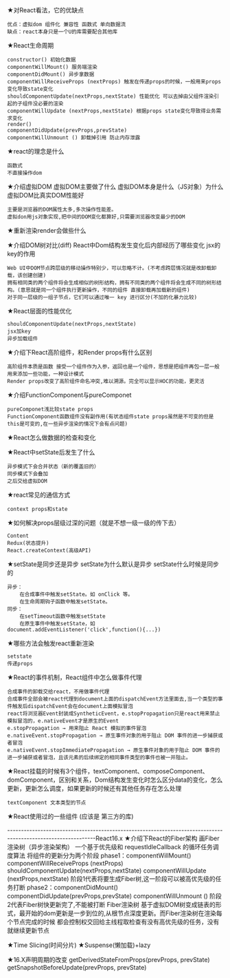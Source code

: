 ★对React看法，它的优缺点

    优点：虚拟dom 组件化 兼容性 函数式 单向数据流
    缺点：react本身只是一个U的库需要配合其他库
    
★React生命周期

    constructor() 初始化数据
    componentWillMount() 服务端渲染
    componentDidMount() 异步拿数据
    componentWillReceiveProps (nextProps) 触发在传递props的时候，一般用来props变化导致state变化 
    shouldComponentUpdate(nextProps,nextState) 性能优化 可以去掉由父组件渲染引起的子组件没必要的渲染
    componentWillUpdate (nextProps,nextState) 根据props state变化导致得业务需求变化
    render()
    componentDidUpdate(prevProps,prevState)
    componentWillUnmount () 卸载掉引用 防止内存泄露

★react的理念是什么

    函数式
    不直接操作dom

★介绍虚拟DOM 虚拟DOM主要做了什么 虚拟DOM本身是什么（JS对象）为什么虚拟DOM比真实DOM性能好

    主要是浏览器的DOM属性太多,多次操作性能差。
    虚拟don用js对象实现,把中间的DOM变化都算好,只需要浏览器改变最少的DOM

★重新渲染render会做些什么

★介绍DOM树对比(diff) React中Dom结构发生变化后内部经历了哪些变化 jsx的key的作用

    Web UI中DOM节点跨层级的移动操作特别少，可以忽略不计。(不考虑跨层情况就是改卸载卸载，该创建创建)
    拥有相同类的两个组件将会生成相似的树形结构，拥有不同类的两个组件将会生成不同的树形结构。(意思就是同一个组件执行更新操作，不同的组件 直接卸载再加载新的组件)
    对于同一层级的一组子节点，它们可以通过唯一 key 进行区分(不加的化暴力比较)

★React层面的性能优化

    shouldComponentUpdate(nextProps,nextState)
    jsx加key
    异步加载组件

★介绍下React高阶组件，和Render props有什么区别

    高阶组件本质是函数 接受一个组件作为入参，返回也是一个组件，思想是把组件再包一层一般用来添加一些功能，一种设计模式
    Render props改变了高阶组件命名冲突,难以溯源。完全可以显示HOC的功能，更灵活

★介绍FunctionComponent与pureComponet

    pureComponet浅比较state props
    FunctionComponent函数组件没有副作用(有状态组件state props虽然是不可变的但是this是可变的,在一些异步渲染的情况下会有点问题)

★React怎么做数据的检查和变化

★React中setState后发生了什么

    异步模式下会合并状态（新的覆盖旧的）
    同步模式下会叠加
    之后交给虚拟DOM

★react常见的通信方式

    context props和state

★如何解决props层级过深的问题（就是不想一级一级的传下去）

    Content
    Redux(状态提升)
    React.createContext(高级API)

★setState是同步还是异步 setState为什么默认是异步 setState什么时候是同步的

    异步：
        在合成事件中触发setState。如 onClick 等。
        在生命周期钩子函数中触发setState。
    同步：
        在setTimeout函数中触发setState
        在原生事件中触发setState，如document.addEventListener('click',function(){...})

★哪些方法会触发react重新渲染

    setstate
    传递props

★React的事件机制，React组件中怎么做事件代理

    合成事件的卸载交给react，不用做事件代理
    合成事件全部会被react代理到document上面的dispatchEvent方法里面去,当一个类型的事件触发后dispatchEvent会在document上面模拟冒泡
    react将浏览器Event封装成SyntheticEvent，e.stopPropagation只是react用来禁止模拟冒泡的，e.nativeEvent才是原生的Event
    e.stopPropagation → 用来阻止 React 模拟的事件冒泡
    e.nativeEvent.stopPropagation → 原生事件对象的用于阻止 DOM 事件的进一步捕获或者冒泡
    e.nativeEvent.stopImmediatePropagation → 原生事件对象的用于阻止 DOM 事件的进一步捕获或者冒泡，且该元素的后续绑定的相同事件类型的事件也被一并阻止。

★React挂载的时候有3个组件，textComponent、composeComponent、domComponent，区别和关系，Dom结构发生变化时怎么区分data的变化，怎么更新，更新怎么调度，如果更新的时候还有其他任务存在怎么处理

    textComponent 文本类型的节点

★React使用过的一些组件 (应该是 第三方的库)

--------------------------------------------------------------------------------------------------------------React16.x
★介绍下React的Fiber架构 画Fiber渲染树（异步渲染架构）
    一个基于优先级和 requestIdleCallback 的循环任务调度算法
        将组件的更新分为两个阶段
        phase1：componentWillMount()
                componentWillReceiveProps (nextProps)
                shouldComponentUpdate(nextProps,nextState)
                componentWillUpdate (nextProps,nextState)
                阶段1代表将要生成Fiber树,这一阶段可以被高优先级的任务打断
        phase2：componentDidMount()
                componentDidUpdate(prevProps,prevState)
                componentWillUnmount ()
                阶段2代表Fiber树快更新完了,不能被打断
    Fiber渲染树
        基于虚拟DOM树变成链表的形式，最开始的dom更新是一步到位的,从根节点深度更新。而Fiber渲染树在渲染每个节点完成的时候 都会控制权交回给主线程取检查有没有高优先级的任务，没有就继续更新节点

★Time Slicing(时间分片)
★Suspense(懒加载)+lazy

★16.X声明周期的改变
    getDerivedStateFromProps(prevProps, prevState)
    getSnapshotBeforeUpdate(prevProps, prevState)

